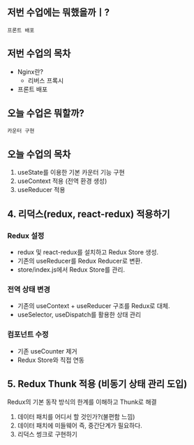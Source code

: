 ## 저번 수업에는 뭐했을까ㅣ?

`프론트 배포`

## 저번 수업의 목차

- Nginx란?
    - 리버스 프록시
- 프론트 배포

## 오늘 수업은 뭐할까?

`카운터 구현`  

## 오늘 수업의 목차

1. useState를 이용한 기본 카운터 기능 구현
2. useContext 적용 (전역 환경 생성)
3. useReducer 적용

## 4. 리덕스(redux, react-redux) 적용하기

### Redux 설정

- redux 및 react-redux를 설치하고 Redux Store 생성.
- 기존의 useReducer를 Redux Reducer로 변환.
- store/index.js에서 Redux Store를 관리.

### 전역 상태 변경

- 기존의 useContext + useReducer 구조를 Redux로 대체.
- useSelector, useDispatch를 활용한 상태 관리

### 컴포넌트 수정

- 기존 useCounter 제거
- Redux Store와 직접 연동

## 5. Redux Thunk 적용 (비동기 상태 관리 도입)

Redux의 기본 동작 방식의 한계를 이해하고 Thunk로 해결

1. 데이터 패치를 어디서 할 것인가?(불편함 느낌)
2. 데이터 패치에 미들웨어 즉, 중간단계가 필요하다.
3. 리덕스 썽크로 구현하기